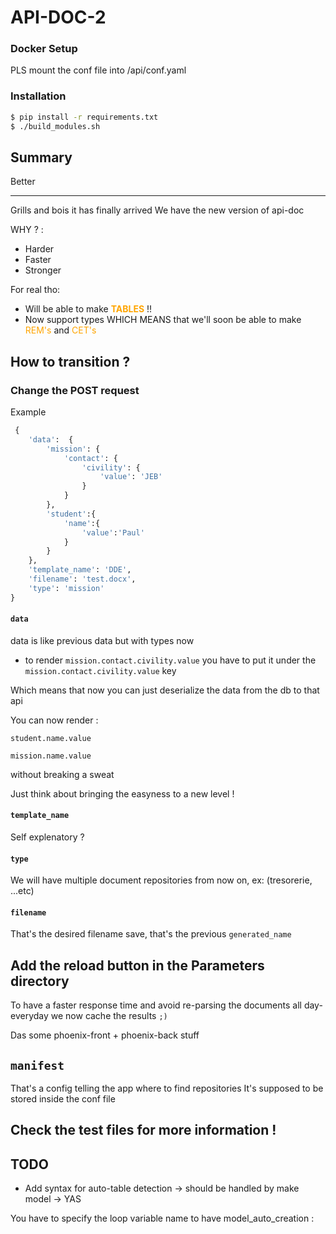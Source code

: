 # API-DOC-2

### Docker Setup

PLS mount the conf file into /api/conf.yaml

### Installation

```sh
$ pip install -r requirements.txt
$ ./build_modules.sh
```


## Summary

Better

---

Grills and bois it has finally arrived 
We have the new version of api-doc

WHY ? :
* Harder
* Faster
* Stronger

For real tho:

* Will be able to make <span style="color:orange;">**TABLES**</span> !!
* Now support types WHICH MEANS that we'll soon be able to make <span style="color:orange;">REM's</span> and <span style="color:orange;">CET's</span>


## How to transition ?

### Change the POST request

Example

```python
 {
    'data':  {
        'mission': {
            'contact': {
                'civility': {
                    'value': 'JEB'
                }
            }
        },
        'student':{
            'name':{
                'value':'Paul'
            }
        }
    },
    'template_name': 'DDE',
    'filename': 'test.docx',
    'type': 'mission'
}
```
#### `data` 

data is like previous data but with types now

* to render `mission.contact.civility.value` you have to put it under the `mission.contact.civility.value` key

Which means that now you can just deserialize the data from the db to that api

You can now render :

`student.name.value`

`mission.name.value`

without breaking a sweat

Just think about bringing the easyness to a new level !

#### `template_name`

Self explenatory ?

#### `type` 

We will have multiple document repositories from now on, ex: (tresorerie, ...etc)

#### `filename` 

That's the desired filename save, that's the previous `generated_name`

## Add the reload button in the Parameters directory

To have a faster response time and avoid re-parsing the documents all day- everyday we now cache the results `;)`

Das some phoenix-front + phoenix-back stuff




## `manifest`

That's a config telling the app where to find repositories
It's supposed to be stored inside the conf file


## Check the test files for more information !


## TODO 

- Add syntax for auto-table detection -> should be handled by make model -> YAS

You have to specify the loop variable name to have model_auto_creation :